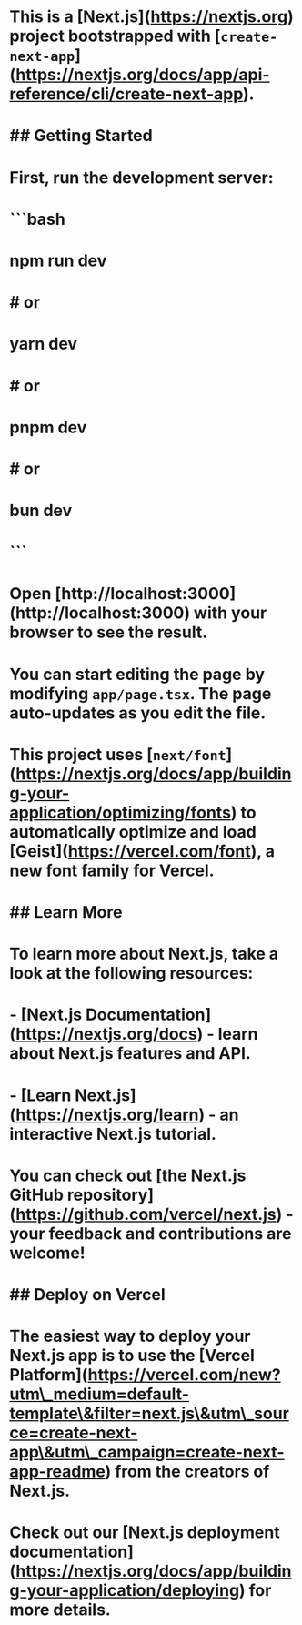 # This is a \[Next.js](https://nextjs.org) project bootstrapped with \[`create-next-app`](https://nextjs.org/docs/app/api-reference/cli/create-next-app).

# 

# \## Getting Started

# 

# First, run the development server:

# 

# ```bash

# npm run dev

# \# or

# yarn dev

# \# or

# pnpm dev

# \# or

# bun dev

# ```

# 

# Open \[http://localhost:3000](http://localhost:3000) with your browser to see the result.

# 

# You can start editing the page by modifying `app/page.tsx`. The page auto-updates as you edit the file.

# 

# This project uses \[`next/font`](https://nextjs.org/docs/app/building-your-application/optimizing/fonts) to automatically optimize and load \[Geist](https://vercel.com/font), a new font family for Vercel.

# 

# \## Learn More

# 

# To learn more about Next.js, take a look at the following resources:

# 

# \- \[Next.js Documentation](https://nextjs.org/docs) - learn about Next.js features and API.

# \- \[Learn Next.js](https://nextjs.org/learn) - an interactive Next.js tutorial.

# 

# You can check out \[the Next.js GitHub repository](https://github.com/vercel/next.js) - your feedback and contributions are welcome!

# 

# \## Deploy on Vercel

# 

# The easiest way to deploy your Next.js app is to use the \[Vercel Platform](https://vercel.com/new?utm\_medium=default-template\&filter=next.js\&utm\_source=create-next-app\&utm\_campaign=create-next-app-readme) from the creators of Next.js.

# 

# Check out our \[Next.js deployment documentation](https://nextjs.org/docs/app/building-your-application/deploying) for more details.

# 

